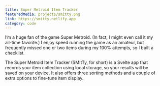 ```yaml
---
title: Super Metroid Item Tracker
featuredMedia: projects/smitty.png
link: https://smitty.netlify.app
category: code
---
```


I’m a huge fan of the game Super Metroid. (In fact, I might even call it my all-time favorite.) I enjoy speed running the game as an amateur, but frequently missed one or two items during my 100% attempts, so I built a checklist.

The Super Metroid Item Tracker (SMItTy, for short) is a Svelte app that records your item collection using local storage, so your results will be saved on your device. It also offers three sorting methods and a couple of extra options to fine-tune item display.

